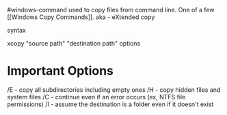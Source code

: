 #windows-command  used to copy files from command line. One of a few [[Windows Copy Commands]].
aka - eXtended copy

syntax

xcopy "source path" "destination path" options

# Important Options
/E - copy all subdirectories including empty ones
/H - copy hidden files and system files
/C - continue even if an error occurs (ex, NTFS file permissions)
/I - assume the destination is a folder even if it doesn't exist
